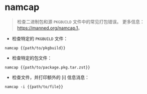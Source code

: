 # namcap

> 检查二进制包和源 `PKGBUILD` 文件中的常见打包错误。
> 更多信息：<https://manned.org/namcap.1>。

- 检查特定的 `PKGBUILD` 文件：

`namcap {{path/to/pkgbuild}}`

- 检查特定的包文件：

`namcap {{path/to/package.pkg.tar.zst}}`

- 检查文件，并打印额外的 [i] 信息消息：

`namcap -i {{path/to/file}}`